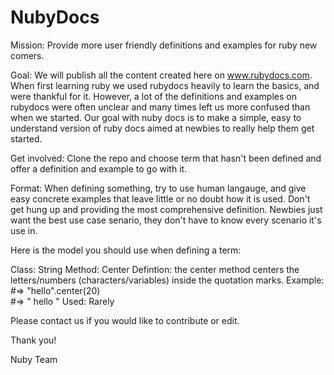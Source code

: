 NubyDocs
========

Mission: Provide more user friendly definitions and examples for ruby new comers.

Goal: We will publish all the content created here on www.rubydocs.com.  When first learning ruby we used rubydocs heavily to learn the basics, and were thankful for it. However, a lot of the definitions and examples on rubydocs were often unclear and many times left us more confused than when we started.  Our goal with nuby docs is to make a simple, easy to understand version of ruby docs aimed at newbies to really help them get started.

Get involved:  Clone the repo and choose term that hasn't been defined and offer a definition and example to go with it.  

Format:  When defining something, try to use human langauge, and give easy concrete examples that leave little or no doubt how it is used.  Don't get hung up and providing the most comprehensive definition.  Newbies just want the best use case senario, they don't have to know every scenario it's use in.   

Here is the model you should use when defining a term:

Class: String
Method: Center
Defintion: the center method centers the letters/numbers (characters/variables) inside the quotation marks.
Example: 
#=> "hello".center(20)        
#=> "       hello        "
Used: Rarely


Please contact us if you would like to contribute or edit.  


Thank you!

Nuby Team
